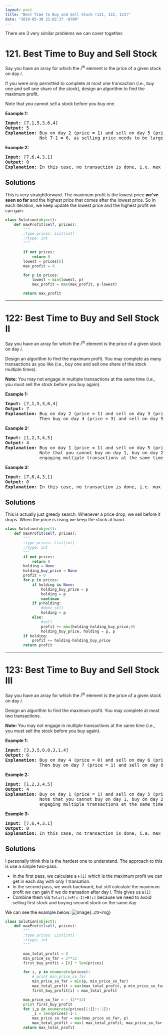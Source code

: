 ```yaml
---
layout: post
title: "Best Time to Buy and Sell Stock (121, 122, 123)"
date: "2019-05-30 21:02:37 -0700"
---
```


There are 3 very similar problems we can cover together.

<!--more-->

# 121. Best Time to Buy and Sell Stock

<p>Say you have an array for which the <em>i</em><sup>th</sup> element is the price of a given stock on day <em>i</em>.</p>

<p>If you were only permitted to complete at most one transaction (i.e., buy one and sell one share of the stock), design an algorithm to find the maximum profit.</p>

<p>Note that you cannot sell a stock before you buy one.</p>

<p><strong>Example 1:</strong></p>

<pre>
<strong>Input:</strong> [7,1,5,3,6,4]
<strong>Output:</strong> 5
<strong>Explanation:</strong> Buy on day 2 (price = 1) and sell on day 5 (price = 6), profit = 6-1 = 5.
&nbsp;            Not 7-1 = 6, as selling price needs to be larger than buying price.
</pre>

<p><strong>Example 2:</strong></p>

<pre>
<strong>Input:</strong> [7,6,4,3,1]
<strong>Output:</strong> 0
<strong>Explanation:</strong> In this case, no transaction is done, i.e. max profit = 0.
</pre>

## Solutions

This is very straightforward.  The maximum profit is the lowest price **we've seen so far** and the highest price that comes after the lowest price.  So in each iteration, we keep update the lowest price and the highest profit we can gain.

```python
class Solution(object):
    def maxProfit(self, prices):
        """
        :type prices: List[int]
        :rtype: int
        """

        if not prices:
            return 0
        lowest = prices[0]
        max_profit = 0

        for p in prices:
            lowest = min(lowest, p)
            max_profit = max(max_profit, p-lowest)

        return max_profit
```

---

# 122: Best Time to Buy and Sell Stock II

<p>Say you have an array for which the <em>i</em><sup>th</sup> element is the price of a given stock on day <em>i</em>.</p>

<p>Design an algorithm to find the maximum profit. You may complete as many transactions as you like (i.e., buy one and sell one share of the stock multiple times).</p>

<p><strong>Note:</strong> You may not engage in multiple transactions at the same time (i.e., you must sell the stock before you buy again).</p>

<p><strong>Example 1:</strong></p>

<pre>
<strong>Input:</strong> [7,1,5,3,6,4]
<strong>Output:</strong> 7
<strong>Explanation:</strong> Buy on day 2 (price = 1) and sell on day 3 (price = 5), profit = 5-1 = 4.
&nbsp;            Then buy on day 4 (price = 3) and sell on day 5 (price = 6), profit = 6-3 = 3.
</pre>

<p><strong>Example 2:</strong></p>

<pre>
<strong>Input:</strong> [1,2,3,4,5]
<strong>Output:</strong> 4
<strong>Explanation:</strong> Buy on day 1 (price = 1) and sell on day 5 (price = 5), profit = 5-1 = 4.
&nbsp;            Note that you cannot buy on day 1, buy on day 2 and sell them later, as you are
&nbsp;            engaging multiple transactions at the same time. You must sell before buying again.
</pre>

<p><strong>Example 3:</strong></p>

<pre>
<strong>Input:</strong> [7,6,4,3,1]
<strong>Output:</strong> 0
<strong>Explanation:</strong> In this case, no transaction is done, i.e. max profit = 0.</pre>

## Solutions

This is actually just greedy search.  Whenever a price drop, we sell before it drops.  When the price is rising we keep the stock at hand.

```python
class Solution(object):
    def maxProfit(self, prices):
        """
        :type prices: List[int]
        :rtype: int
        """
        if not prices:
            return 0
        holding = None
        holding_buy_price = None
        profit = 0
        for p in prices:
            if holding is None:
                holding_buy_price = p
                holding = p
                continue
            if p>holding:
                #dont sell
                holding = p
            else:
                #sell
                profit += max(holding-holding_buy_price,0)
                holding_buy_price, holding = p, p
        if holding:
            profit += holding-holding_buy_price
        return profit
```

---

# 123: Best Time to Buy and Sell Stock III

<p>Say you have an array for which the <em>i</em><sup>th</sup> element is the price of a given stock on day <em>i</em>.</p>

<p>Design an algorithm to find the maximum profit. You may complete at most <em>two</em> transactions.</p>

<p><strong>Note:&nbsp;</strong>You may not engage in multiple transactions at the same time (i.e., you must sell the stock before you buy again).</p>

<p><strong>Example 1:</strong></p>

<pre>
<strong>Input:</strong> [3,3,5,0,0,3,1,4]
<strong>Output:</strong> 6
<strong>Explanation:</strong> Buy on day 4 (price = 0) and sell on day 6 (price = 3), profit = 3-0 = 3.
&nbsp;            Then buy on day 7 (price = 1) and sell on day 8 (price = 4), profit = 4-1 = 3.</pre>

<p><strong>Example 2:</strong></p>

<pre>
<strong>Input:</strong> [1,2,3,4,5]
<strong>Output:</strong> 4
<strong>Explanation:</strong> Buy on day 1 (price = 1) and sell on day 5 (price = 5), profit = 5-1 = 4.
&nbsp;            Note that you cannot buy on day 1, buy on day 2 and sell them later, as you are
&nbsp;            engaging multiple transactions at the same time. You must sell before buying again.
</pre>

<p><strong>Example 3:</strong></p>

<pre>
<strong>Input:</strong> [7,6,4,3,1]
<strong>Output:</strong> 0
<strong>Explanation:</strong> In this case, no transaction is done, i.e. max profit = 0.</pre>

## Solutions

I personally think this is the hardest one to understand.  The approach to this is use a simple two-pass.  

* In the first pass, we calculate a `F[i]` which is the maximum profit we can get in each day with only 1 transation.
* In the second pass, we work backward, but still calculate the maximum profit we can gain if we do transation after day i.  This gives us `B[i]`
* Combine them via `Total[i]=F[i-1]+B[i]` because we need to avoid selling first stock and buying second stock on the same day.

We can see the example below:
![image](https://user-images.githubusercontent.com/13166286/58681212-57fe8180-8320-11e9-8640-412c0ee68c68.png){:.ctr-img}


```python
class Solution(object):
    def maxProfit(self, prices):
        """
        :type prices: List[int]
        :rtype: int
        """

        max_total_profit = 0
        min_price_so_far = 2**32
        first_buy_profit = [0] * len(prices)

        for i, p in enumerate(prices):
            # print min_price_so_far
            min_price_so_far = min(p, min_price_so_far)
            max_total_profit = max(max_total_profit, p-min_price_so_far)
            first_buy_profit[i] = max_total_profit

        max_price_so_far = - (2**32)
        print first_buy_profit
        for i,p in enumerate(prices[1:][::-1]):
            _i = len(prices)-i-1
            max_price_so_far = max(max_price_so_far, p)
            max_total_profit = max( max_total_profit, max_price_so_far - p + first_buy_profit[_i-1] )
        return max_total_profit
```





